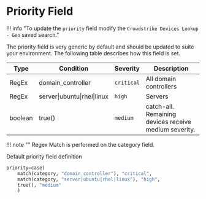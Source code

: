 # Priority Field

!!! info "To update the `priority` field modify the `Crowdstrike Devices Lookup - Gen` saved search."

The priority field is very generic by default and should be updated to suite your environment. The following table describes how this field is set.

Type | Condition | Severity | Description
---- | --------- | -------- | -----------
RegEx | domain_controller | `critical` | All domain controllers
RegEx | server\|ubuntu\|rhel\|linux | `high` | Servers
boolean | true() | `medium` | catch-all. Remaining devices receive medium severity.


!!! note ""
    Regex Match is performed on the category field.

Default priority field definition

```python
priority=case(
    match(category, "domain_controller"), "critical",
    match(category, "server|ubuntu|rhel|linux"), "high",
    true(), "medium"
    )
```
